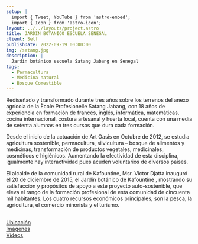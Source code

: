 ```yaml
---
setup: |
  import { Tweet, YouTube } from 'astro-embed';
  import { Icon } from 'astro-icon';
layout: ../../layouts/project.astro
title: JARDÍN BOTÁNICO ESCUELA SENEGAL
client: Self
publishDate: 2022-09-19 00:00:00
img: /satang.jpg
description: |
  Jardín botánico escuela Satang Jabang en Senegal
tags:
  - Permacultura
  - Medicina natural
  - Bosque Comestible
---
```


Rediseñado y transformado durante tres años sobre los terrenos del anexo agrícola de la Ècole Profesionelle Satang Jabang, con 18 años de experiencia en formación de francés, inglés, informática, matemáticas, cocina internacional, costura artesanal y huerta local, cuenta con una media de setenta alumnas en tres cursos que dura cada formación.

Desde el inicio de la actuación de Art Oasis en Octubre de 2012, se estudia agricultura sostenible, permacultura, silvicultura – bosque de alimentos y medicinas, transformación de productos vegetales, medicinales, cosméticos e higiénicos. Aumentando la efectividad de esta disciplina, igualmente hay interactividad pues acuden voluntarios de diversos países.

El alcalde de la comunidad rural de Kafountine, Msr. Victor Djatta inauguró el 20 de diciembre de 2015, el Jardín botánico de Kafountine , mostrando su satisfacción y propósitos de apoyo a este proyecto auto-sostenible, que eleva el rango de la formación profesional de esta comunidad de cincuenta mil habitantes. Los cuatro recursos económicos principales, son la pesca, la agricultura, el comercio minorista y el turismo.

<br/>
<div class="flex flex-col justify-around sm:flex-row" >
	<div class="flex items-center justify-center flex-col mb-8">
    <a class="sm:w-20 sm:h-20 w-32 h-32" href="/gallery">
			<Icon pack="mdi" name="map-marker"/>
		</a>
		<a class="text-black hover:text-c-green" href="https://goo.gl/maps/eeP56VibGWvW1JGt6">Ubicación</a>
	</div>
	<div class="flex items-center justify-center flex-col mb-8">
    <a class="sm:w-20 sm:h-20 w-32 h-32" href="/gallery">
			<Icon pack="mdi" name="image-multiple"/>
		</a>
		<a class="text-black hover:text-c-green" href="/gallery">Imágenes</a>
	</div>
	<div class="flex items-center justify-center flex-col mb-8">
    <a class="sm:w-20 sm:h-20 w-32 h-32" href="https://www.youtube.com/channel/UC-J1epsdvSyG8o6yQR2xRJQ/videos">
			<Icon pack="mdi" name="play-box-multiple"/>
		</a>
		<a class="text-black hover:text-c-green" href="https://www.youtube.com/channel/UC-J1epsdvSyG8o6yQR2xRJQ/videos">Videos</a>
	</div>
</div>